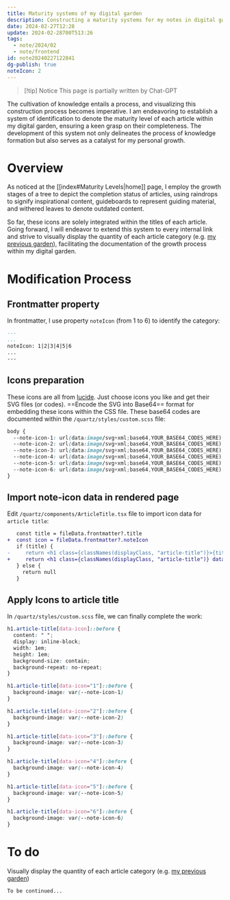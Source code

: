 ```yaml
---
title: Maturity systems of my digital garden
description: Constructing a maturity systems for my notes in digital garden
date: 2024-02-27T12:28
update: 2024-02-28700T513:26
tags:
  - note/2024/02
  - note/frontend
id: note20240227122841
dg-publish: true
noteIcon: 2
---
```

>[!tip] Notice
>This page is partially written by Chat-GPT

The cultivation of knowledge entails a process, and visualizing this construction process becomes imperative. I am endeavoring to establish a system of identification to denote the maturity level of each article within my digital garden, ensuring a keen grasp on their completeness. The development of this system not only delineates the process of knowledge formation but also serves as a catalyst for my personal growth.

# Overview
As noticed at the [[index#Maturity Levels|home]] page, I employ the growth stages of a tree to depict the completion status of articles, using raindrops to signify inspirational content, guideboards to represent guiding material, and withered leaves to denote outdated content.

So far, these icons are solely integrated within the titles of each article. Going forward, I will endeavor to extend this system to every internal link and strive to visually display the quantity of each article category (e.g. [my previous garden](https://dg.freezing.cool)), facilitating the documentation of the growth process within my digital garden.

# Modification Process

## Frontmatter property
In frontmatter, I use property `noteIcon` (from 1 to 6) to identify the category:

```markdown
---
...
noteIcon: 1|2|3|4|5|6
...
---
```
## Icons preparation
These icons are all from [lucide](https://lucide.dev). Just choose icons you like and get their SVG files (or codes). ==Encode the SVG into Base64== format for embedding these icons within the CSS file.
These base64 codes are documented within the `/quartz/styles/custom.scss` file:

```scss
body {
  --note-icon-1: url(data:image/svg+xml;base64,YOUR_BASE64_CODES_HERE);
  --note-icon-2: url(data:image/svg+xml;base64,YOUR_BASE64_CODES_HERE);
  --note-icon-3: url(data:image/svg+xml;base64,YOUR_BASE64_CODES_HERE);
  --note-icon-4: url(data:image/svg+xml;base64,YOUR_BASE64_CODES_HERE);
  --note-icon-5: url(data:image/svg+xml;base64,YOUR_BASE64_CODES_HERE);
  --note-icon-6: url(data:image/svg+xml;base64,YOUR_BASE64_CODES_HERE);
}
```

## Import note-icon data in rendered page
Edit `/quartz/components/ArticleTitle.tsx` file to import icon data for `article title`:

```diff
   const title = fileData.frontmatter?.title
+  const icon = fileData.frontmatter?.noteIcon
   if (title) {
-     return <h1 class={classNames(displayClass, "article-title")}>{title}</h1>
+     return <h1 class={classNames(displayClass, "article-title")} data-icon={icon}>{title}</h1>
   } else {
     return null
   }
```
## Apply Icons to article title
In `/quartz/styles/custom.scss` file, we can finally complete the work:
```scss
h1.article-title[data-icon]::before {
  content: " ";
  display: inline-block;
  width: 1em;
  height: 1em;
  background-size: contain;
  background-repeat: no-repeat;
}

h1.article-title[data-icon="1"]::before {
  background-image: var(--note-icon-1)
}

h1.article-title[data-icon="2"]::before {
  background-image: var(--note-icon-2)
}

h1.article-title[data-icon="3"]::before {
  background-image: var(--note-icon-3)
}

h1.article-title[data-icon="4"]::before {
  background-image: var(--note-icon-4)
}

h1.article-title[data-icon="5"]::before {
  background-image: var(--note-icon-5)
}

h1.article-title[data-icon="6"]::before {
  background-image: var(--note-icon-6)
}
```

# To do

Visually display the quantity of each article category (e.g. [my previous garden](https://dg.freezing.cool))

```poetry
To be continued...
```

